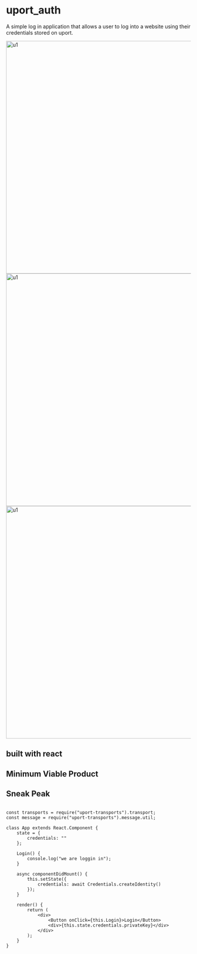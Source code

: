 # uport_auth
A simple log in application that allows a user to log into a website using their credentials stored on uport.


<img width="635" alt="u1" src="https://user-images.githubusercontent.com/29616227/61584625-e91bf880-ab18-11e9-8427-08bdb51fc5fc.png">

<!-- ![u_logo](https://user-images.githubusercontent.com/29616227/61584625-e91bf880-ab18-11e9-8427-08bdb51fc5fc.png) -->



<img width="635" alt="u1" src="https://user-images.githubusercontent.com/29616227/61584629-f6d17e00-ab18-11e9-90f3-191e986df9ba.png">

<!-- ![logo_this_others](https://user-images.githubusercontent.com/29616227/61584629-f6d17e00-ab18-11e9-90f3-191e986df9ba.png) -->


<img width="635" alt="u1" src="https://user-images.githubusercontent.com/29616227/61584653-795a3d80-ab19-11e9-97c4-c13fd259f3c6.png">

<!-- ![login](https://user-images.githubusercontent.com/29616227/61584653-795a3d80-ab19-11e9-97c4-c13fd259f3c6.png) -->

## built with react 


## Minimum Viable Product



## Sneak Peak

```JSX

const transports = require("uport-transports").transport;
const message = require("uport-transports").message.util;

class App extends React.Component {
	state = {
		credentials: ""
	};

	Login() {
		console.log("we are loggin in");
	}

	async componentDidMount() {
		this.setState({
			credentials: await Credentials.createIdentity()
		});
	}

	render() {
		return (
			<div>
				<Button onClick={this.Login}>Login</Button>
				<div>{this.state.credentials.privateKey}</div>
			</div>
		);
	}
}

```





